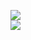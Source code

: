 [![](https://img.shields.io/badge/Made%20With-Github%20Spray-lightgrey.svg?style=for-the-badge&logo=github)](https://github.com/Annihil/github-spray#12090)  
[![](https://i.imgur.com/2DrTn0Z.gif)](https://github.com/Annihil/github-spray)